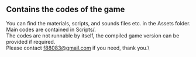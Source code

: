 ## Contains the codes of the game
You can find the materials, scripts, and sounds files etc. in the Assets folder.\
Main codes are contained in Scripts/.\
The codes are not runnable by itself, the compiled game version can be provided if required.\
Please contact f88083@gmail.com if you need, thank you.\
